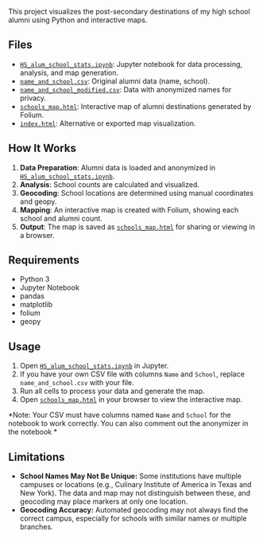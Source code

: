 This project visualizes the post-secondary destinations of my high school alumni using Python and interactive maps.

## Files

- [`HS_alum_school_stats.ipynb`](HS_alum_school_stats.ipynb): Jupyter notebook for data processing, analysis, and map generation.
- [`name_and_school.csv`](name_and_school.csv): Original alumni data (name, school).
- [`name_and_school_modified.csv`](name_and_school_modified.csv): Data with anonymized names for privacy.
- [`schools_map.html`](schools_map.html): Interactive map of alumni destinations generated by Folium.
- [`index.html`](index.html): Alternative or exported map visualization.

## How It Works

1. **Data Preparation**: Alumni data is loaded and anonymized in [`HS_alum_school_stats.ipynb`](HS_alum_school_stats.ipynb).
2. **Analysis**: School counts are calculated and visualized.
3. **Geocoding**: School locations are determined using manual coordinates and geopy.
4. **Mapping**: An interactive map is created with Folium, showing each school and alumni count.
5. **Output**: The map is saved as [`schools_map.html`](schools_map.html) for sharing or viewing in a browser.

## Requirements

- Python 3
- Jupyter Notebook
- pandas
- matplotlib
- folium
- geopy

## Usage

1. Open [`HS_alum_school_stats.ipynb`](HS_alum_school_stats.ipynb) in Jupyter.
2. If you have your own CSV file with columns `Name` and `School`, replace `name_and_school.csv` with your file.
3. Run all cells to process your data and generate the map.
4. Open [`schools_map.html`](schools_map.html) in your browser to view the interactive map.

*Note: Your CSV must have columns named `Name` and `School` for the notebook to work correctly. You can also comment out the anonymizer in the notebook *

## Limitations

- **School Names May Not Be Unique:** Some institutions have multiple campuses or locations (e.g., Culinary Institute of America in Texas and New York). The data and map may not distinguish between these, and geocoding may place markers at only one location.
- **Geocoding Accuracy:** Automated geocoding may not always find the correct campus, especially for schools with similar names or multiple branches.
